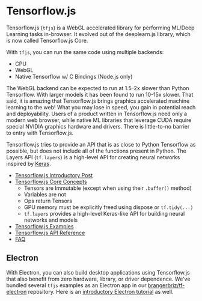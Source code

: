 # Tensorflow.js

Tensorflow.js (`tfjs`) is a WebGL accelerated library for performing ML/Deep Learning tasks in-browser. It evolved out of the deeplearn.js library, which is now called Tensorflow.js Core.

With `tfjs`, you can run the same code using multiple backends:

- CPU
- WebGL
- Native Tensorflow w/ C Bindings (Node.js only)

The WebGL backend can be expected to run at 1.5-2x slower than Python Tensorflow. With larger models it has been found to run 10-15x slower. That said, it is amazing that Tensorflow.js brings graphics accelerated machine learning to the web! What you may lose in speed, you gain in potential reach and deployability. Users of a product written in Tensorflow.js need only a modern web browser, while native ML libraries that leverage CUDA require special NVIDIA graphics hardware and drivers. There is little-to-no barrier to entry with Tensorflow.js.

Tensorflow.js tries to provide an API that is as close to Python Tensorflow as possible, but does not include all of the functions present in Python. The Layers API (`tf.layers`) is a high-level API for creating neural networks inspired by [Keras](https://keras.io/).

- [Tensorflow.js Introductory Post](https://medium.com/tensorflow/introducing-tensorflow-js-machine-learning-in-javascript-bf3eab376db)
- [Tensorflow.js Core Concepts](https://js.tensorflow.org/tutorials/core-concepts.html)
	- Tensors are Immutable (except when using their `.buffer()` method)
	- Variables are not
	- Ops return Tensors
	- GPU memory must be explicitly freed using dispose or `tf.tidy(...)`
	- `tf.layers` provides a high-level Keras-like API for building neural networks and models
- [Tensorflow.js Examples](https://github.com/tensorflow/tfjs-examples)
- [Tensorflow.js API Reference](https://js.tensorflow.org/api/latest/index.html)
- [FAQ](https://js.tensorflow.org/faq)

## Electron

With Electron, you can also build desktop applications using Tensorflow.js that also benefit from zero hardware, library, or driver dependence. We've bundled several `tfjs` examples as an Electron app in our [brangerbriz/tf-electron](https://github.com/brangerbriz/tf-electron) repository. Here is an [introductory Electron tutorial](https://github.com/electron/electron/blob/master/docs/tutorial/first-app.md) as well.
